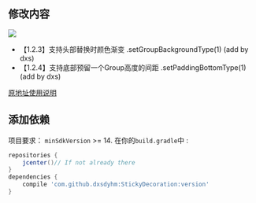 ## 修改内容
[![](https://jitpack.io/v/dxsdyhm/StickyDecoration.svg)](https://jitpack.io/#dxsdyhm/StickyDecoration)

- 【1.2.3】支持头部替换时颜色渐变 .setGroupBackgroundType(1) (add by dxs)
- 【1.2.4】支持底部预留一个Group高度的间距 .setPaddingBottomType(1) (add by dxs)

[原地址使用说明](https://github.com/Gavin-ZYX/StickyDecoration)

## 添加依赖
项目要求： `minSdkVersion` >= 14.
在你的`build.gradle`中 :
```gradle
repositories {
    jcenter()// If not already there
}
dependencies {
    compile 'com.github.dxsdyhm:StickyDecoration:version'
}
```